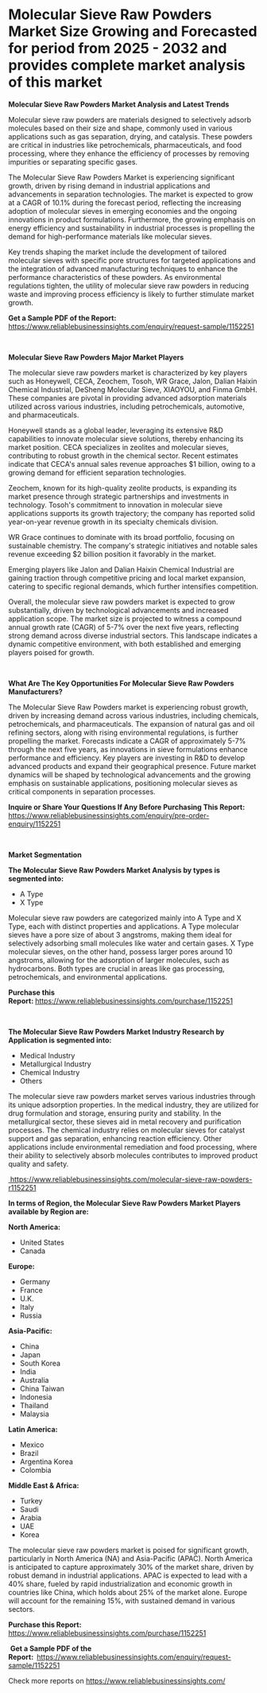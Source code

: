 <p><h1>Molecular Sieve Raw Powders Market Size Growing and Forecasted for period from 2025 - 2032 and provides complete market analysis of this market</h1></p><p><strong>Molecular Sieve Raw Powders Market Analysis and Latest Trends</strong></p>
<p><p>Molecular sieve raw powders are materials designed to selectively adsorb molecules based on their size and shape, commonly used in various applications such as gas separation, drying, and catalysis. These powders are critical in industries like petrochemicals, pharmaceuticals, and food processing, where they enhance the efficiency of processes by removing impurities or separating specific gases.</p><p>The Molecular Sieve Raw Powders Market is experiencing significant growth, driven by rising demand in industrial applications and advancements in separation technologies. The market is expected to grow at a CAGR of 10.1% during the forecast period, reflecting the increasing adoption of molecular sieves in emerging economies and the ongoing innovations in product formulations. Furthermore, the growing emphasis on energy efficiency and sustainability in industrial processes is propelling the demand for high-performance materials like molecular sieves. </p><p>Key trends shaping the market include the development of tailored molecular sieves with specific pore structures for targeted applications and the integration of advanced manufacturing techniques to enhance the performance characteristics of these powders. As environmental regulations tighten, the utility of molecular sieve raw powders in reducing waste and improving process efficiency is likely to further stimulate market growth.</p></p>
<p><strong>Get a Sample PDF of the Report:&nbsp;</strong> <a href="https://www.reliablebusinessinsights.com/enquiry/request-sample/1152251?utm_campaign=2099&utm_medium=2&utm_source=Github&utm_content=ia&utm_term=05022025&utm_id=molecular-sieve-raw-powders">https://www.reliablebusinessinsights.com/enquiry/request-sample/1152251</a></p>
<p>&nbsp;</p>
<p><strong>Molecular Sieve Raw Powders Major Market Players</strong></p>
<p><p>The molecular sieve raw powders market is characterized by key players such as Honeywell, CECA, Zeochem, Tosoh, WR Grace, Jalon, Dalian Haixin Chemical Industrial, DeSheng Molecular Sieve, XIAOYOU, and Finma GmbH. These companies are pivotal in providing advanced adsorption materials utilized across various industries, including petrochemicals, automotive, and pharmaceuticals.</p><p>Honeywell stands as a global leader, leveraging its extensive R&D capabilities to innovate molecular sieve solutions, thereby enhancing its market position. CECA specializes in zeolites and molecular sieves, contributing to robust growth in the chemical sector. Recent estimates indicate that CECA's annual sales revenue approaches $1 billion, owing to a growing demand for efficient separation technologies.</p><p>Zeochem, known for its high-quality zeolite products, is expanding its market presence through strategic partnerships and investments in technology. Tosoh's commitment to innovation in molecular sieve applications supports its growth trajectory; the company has reported solid year-on-year revenue growth in its specialty chemicals division.</p><p>WR Grace continues to dominate with its broad portfolio, focusing on sustainable chemistry. The company's strategic initiatives and notable sales revenue exceeding $2 billion position it favorably in the market. </p><p>Emerging players like Jalon and Dalian Haixin Chemical Industrial are gaining traction through competitive pricing and local market expansion, catering to specific regional demands, which further intensifies competition.</p><p>Overall, the molecular sieve raw powders market is expected to grow substantially, driven by technological advancements and increased application scope. The market size is projected to witness a compound annual growth rate (CAGR) of 5-7% over the next five years, reflecting strong demand across diverse industrial sectors. This landscape indicates a dynamic competitive environment, with both established and emerging players poised for growth.</p></p>
<p>&nbsp;</p>
<p><strong>What Are The Key Opportunities For Molecular Sieve Raw Powders Manufacturers?</strong></p>
<p><p>The Molecular Sieve Raw Powders market is experiencing robust growth, driven by increasing demand across various industries, including chemicals, petrochemicals, and pharmaceuticals. The expansion of natural gas and oil refining sectors, along with rising environmental regulations, is further propelling the market. Forecasts indicate a CAGR of approximately 5-7% through the next five years, as innovations in sieve formulations enhance performance and efficiency. Key players are investing in R&D to develop advanced products and expand their geographical presence. Future market dynamics will be shaped by technological advancements and the growing emphasis on sustainable applications, positioning molecular sieves as critical components in separation processes.</p></p>
<p><strong>Inquire or Share Your Questions If Any Before Purchasing This Report:</strong> <a href="https://www.reliablebusinessinsights.com/enquiry/pre-order-enquiry/1152251?utm_campaign=2099&utm_medium=2&utm_source=Github&utm_content=ia&utm_term=05022025&utm_id=molecular-sieve-raw-powders">https://www.reliablebusinessinsights.com/enquiry/pre-order-enquiry/1152251</a></p>
<p>&nbsp;</p>
<p><strong>Market Segmentation</strong></p>
<p><strong>The Molecular Sieve Raw Powders Market Analysis by types is segmented into:</strong></p>
<p><ul><li>A Type</li><li>X Type</li></ul></p>
<p><p>Molecular sieve raw powders are categorized mainly into A Type and X Type, each with distinct properties and applications. A Type molecular sieves have a pore size of about 3 angstroms, making them ideal for selectively adsorbing small molecules like water and certain gases. X Type molecular sieves, on the other hand, possess larger pores around 10 angstroms, allowing for the adsorption of larger molecules, such as hydrocarbons. Both types are crucial in areas like gas processing, petrochemicals, and environmental applications.</p></p>
<p><strong>Purchase this Report:&nbsp;</strong><a href="https://www.reliablebusinessinsights.com/purchase/1152251?utm_campaign=2099&utm_medium=2&utm_source=Github&utm_content=ia&utm_term=05022025&utm_id=molecular-sieve-raw-powders">https://www.reliablebusinessinsights.com/purchase/1152251</a></p>
<p>&nbsp;</p>
<p><strong>The Molecular Sieve Raw Powders Market Industry Research by Application is segmented into:</strong></p>
<p><ul><li>Medical Industry</li><li>Metallurgical Industry</li><li>Chemical Industry</li><li>Others</li></ul></p>
<p><p>The molecular sieve raw powders market serves various industries through its unique adsorption properties. In the medical industry, they are utilized for drug formulation and storage, ensuring purity and stability. In the metallurgical sector, these sieves aid in metal recovery and purification processes. The chemical industry relies on molecular sieves for catalyst support and gas separation, enhancing reaction efficiency. Other applications include environmental remediation and food processing, where their ability to selectively absorb molecules contributes to improved product quality and safety.</p></p>
<p><a href="https://www.reliablebusinessinsights.com/molecular-sieve-raw-powders-r1152251?utm_campaign=2099&utm_medium=2&utm_source=Github&utm_content=ia&utm_term=05022025&utm_id=molecular-sieve-raw-powders">&nbsp;https://www.reliablebusinessinsights.com/molecular-sieve-raw-powders-r1152251</a></p>
<p><strong>In terms of Region, the Molecular Sieve Raw Powders Market Players available by Region are:</strong></p>
<p>
    <p> <strong> North America: </strong>
        <ul>
            <li>United States</li>
            <li>Canada</li>
        </ul>
        </p> 
    <p> <strong> Europe: </strong>
        <ul>
            <li>Germany</li>
            <li>France</li>
            <li>U.K.</li>
            <li>Italy</li>
            <li>Russia</li>
        </ul>
        </p> 
    <p> <strong> Asia-Pacific: </strong>
        <ul>
            <li>China</li>
            <li>Japan</li>
            <li>South Korea</li>
            <li>India</li>
            <li>Australia</li>
            <li>China Taiwan</li>
            <li>Indonesia</li>
            <li>Thailand</li>
            <li>Malaysia</li>
        </ul>
        </p> 
    <p> <strong> Latin America: </strong>
        <ul>
            <li>Mexico</li>
            <li>Brazil</li>
            <li>Argentina Korea</li>
            <li>Colombia</li>
        </ul>
        </p> 
    <p> <strong> Middle East & Africa: </strong>
        <ul>
            <li>Turkey</li>
            <li>Saudi</li>
            <li>Arabia</li>
            <li>UAE</li>
            <li>Korea</li>
        </ul>
    </p>
    </p>
<p><p>The molecular sieve raw powders market is poised for significant growth, particularly in North America (NA) and Asia-Pacific (APAC). North America is anticipated to capture approximately 30% of the market share, driven by robust demand in industrial applications. APAC is expected to lead with a 40% share, fueled by rapid industrialization and economic growth in countries like China, which holds about 25% of the market alone. Europe will account for the remaining 15%, with sustained demand in various sectors.</p></p>
<p><strong>Purchase this Report: </strong><a href="https://www.reliablebusinessinsights.com/purchase/1152251?utm_campaign=2099&utm_medium=2&utm_source=Github&utm_content=ia&utm_term=05022025&utm_id=molecular-sieve-raw-powders">https://www.reliablebusinessinsights.com/purchase/1152251</a></p>
<p>&nbsp;<strong>Get a Sample PDF of the Report:&nbsp;&nbsp;</strong><a href="https://www.reliablebusinessinsights.com/enquiry/request-sample/1152251?utm_campaign=2099&utm_medium=2&utm_source=Github&utm_content=ia&utm_term=05022025&utm_id=molecular-sieve-raw-powders">https://www.reliablebusinessinsights.com/enquiry/request-sample/1152251</a></p>
<p><strong></strong></p>
<p>Check more reports on <a href="https://www.reliablebusinessinsights.com/?utm_campaign=2099&utm_medium=2&utm_source=Github&utm_content=ia&utm_term=05022025&utm_id=molecular-sieve-raw-powders">https://www.reliablebusinessinsights.com/</a></p>